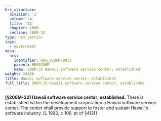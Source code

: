 ```yaml
---
hrs_structure:
  division: '1'
  volume: '4'
  title: '13'
  chapter: 206M
  section: 206M-32
type: hrs_section
tags:
  - Government
menu:
  hrs:
    identifier: HRS_0206M-0032
    parent: HRS0206M
    name: 206M-32 Hawaii software service center; established
weight: 24160
title: Hawaii software service center; established
full_title: 206M-32 Hawaii software service center; established
---
```

**[§206M-32] Hawaii software service center; established.** There is established within the development corporation a Hawaii software service center. The center shall provide support to foster and sustain Hawaii's software industry. [L 1990, c 106, pt of §4(2)]